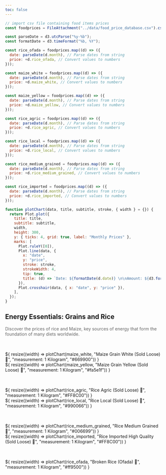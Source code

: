 ```yaml
---
toc: false
---
```


```js
// import csv file containing food items prices
const foodprices = FileAttachment("../data/food_price_database.csv").csv({ typed: true });
```

```js
const parseDate = d3.utcParse("%y-%b");
const formatDate = d3.timeFormat("%b, %Y");

const rice_ofada = foodprices.map((d) => ({
  date: parseDate(d.month), // Parse dates from string
  price: +d.rice_ofada, // Convert values to numbers
}));

const maize_white = foodprices.map((d) => ({
  date: parseDate(d.month), // Parse dates from string
  price: +d.maize_white, // Convert values to numbers
}));

const maize_yellow = foodprices.map((d) => ({
  date: parseDate(d.month), // Parse dates from string
  price: +d.maize_yellow, // Convert values to numbers
}));

const rice_agric = foodprices.map((d) => ({
  date: parseDate(d.month), // Parse dates from string
  price: +d.rice_agric, // Convert values to numbers
}));

const rice_local = foodprices.map((d) => ({
  date: parseDate(d.month), // Parse dates from string
  price: +d.rice_local, // Convert values to numbers
}));

const rice_medium_grained = foodprices.map((d) => ({
  date: parseDate(d.month), // Parse dates from string
  price: +d.rice_medium_grained, // Convert values to numbers
}));

const rice_imported = foodprices.map((d) => ({
  date: parseDate(d.month), // Parse dates from string
  price: +d.rice_imported, // Convert values to numbers
}));
```

```js
function plotChart(data, title, subtitle, stroke, { width } = {}) {
  return Plot.plot({
    title: title,
    subtitle: subtitle,
    width,
    height: 300,
    y: { ticks: 4, grid: true, label: "Monthly Prices" },
    marks: [
      Plot.ruleY([0]),
      Plot.line(data, {
        x: "date",
        y: "price",
        stroke: stroke,
        strokeWidth: 4,
        tip: true,
        title: (d) => `Date: ${formatDate(d.date)} \n\nAmount: ${d3.format(".2s")(+d.price)}`,
      }),
      Plot.crosshair(data, { x: "date", y: "price" }),
    ],
  });
}
```

## Energy Essentials: Grains and Rice

<p>Discover the prices of rice and Maize, key sources of energy that form the foundation of many diets worldwide.</p>

<div class="grid grid-cols-2 card-margin">
  <div  class="card">
    ${
        resize((width) => plotChart(maize_white, "Maize Grain White (Sold Loose) 🌽", "measurement: 1 Kilogram", "#669900")) 
      }
  </div>

  <div  class="card">
    ${
        resize((width) => plotChart(maize_yellow, "Maize Grain Yellow (Sold Loose) 🌽", "measurement: 1 Kilogram", "#fa5e1f")) 
      }
  </div>
</div>

<div class="grid grid-cols-2 card-margin">
  <div  class="card">
    ${
        resize((width) => plotChart(rice_agric, "Rice Agric (Sold Loose) 🍚", "measurement: 1 Kilogram", "#FF8C00")) 
      }
  </div>

  <div  class="card">
    ${
        resize((width) => plotChart(rice_local, "Rice Local (Sold Loose) 🍚", "measurement: 1 Kilogram", "#990066")) 
      }
  </div>
</div>

<div class="grid grid-cols-2 card-margin">
  <div  class="card">
    ${
        resize((width) => plotChart(rice_medium_grained, "Rice Medium Grained 🍚", "measurement: 1 Kilogram", "#006699")) 
      }
  </div>

  <div  class="card">
    ${
        resize((width) => plotChart(rice_imported, "Rice Imported High Quality (Sold Loose) 🍚", "measurement: 1 Kilogram", "#FF8C00")) 
      }
  </div>
</div>

<div class="grid grid-cols-2 card-margin">
  <div  class="card">
    ${
        resize((width) => plotChart(rice_ofada, "Broken Rice (Ofada) 🍚", "measurement: 1 Kilogram", "#ff9500")) 
      }
  </div>
</div>

<style>
  text {
    font-size: 14px;
    color: #666;
  }

  [aria-label="x-axis tick"], [aria-label="y-axis tick"] {
     stroke: #ccc;
  }

  .card-margin {
    margin: 3rem 0;
  }

  figure h2 {
    font-size: 16px;
    font-weight: 600;
  }

  p{
    color: #666;
  }

</style>
